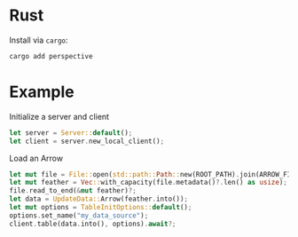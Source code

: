# Rust

Install via `cargo`:

```bash
cargo add perspective
```

# Example

Initialize a server and client

```rust
let server = Server::default();
let client = server.new_local_client();
```

Load an Arrow

```rust
let mut file = File::open(std::path::Path::new(ROOT_PATH).join(ARROW_FILE_PATH))?;
let mut feather = Vec::with_capacity(file.metadata()?.len() as usize);
file.read_to_end(&mut feather)?;
let data = UpdateData::Arrow(feather.into());
let mut options = TableInitOptions::default();
options.set_name("my_data_source");
client.table(data.into(), options).await?;
```

